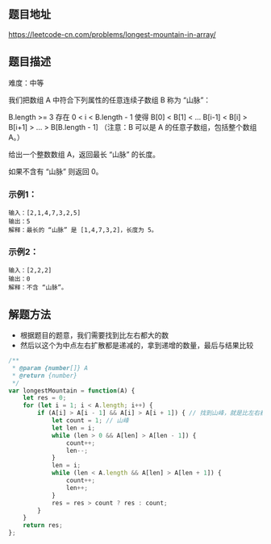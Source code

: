 ## 题目地址

https://leetcode-cn.com/problems/longest-mountain-in-array/

## 题目描述

难度：中等

我们把数组 A 中符合下列属性的任意连续子数组 B 称为 “山脉”：

B.length >= 3
存在 0 < i < B.length - 1 使得 B[0] < B[1] < ... B[i-1] < B[i] > B[i+1] > ... > B[B.length - 1]
（注意：B 可以是 A 的任意子数组，包括整个数组 A。）

给出一个整数数组 A，返回最长 “山脉” 的长度。

如果不含有 “山脉” 则返回 0。

### 示例1：

```
输入：[2,1,4,7,3,2,5]
输出：5
解释：最长的 “山脉” 是 [1,4,7,3,2]，长度为 5。
```

### 示例2：

```
输入：[2,2,2]
输出：0
解释：不含 “山脉”。
```

## 解题方法


- 根据题目的题意，我们需要找到比左右都大的数
- 然后以这个为中点左右扩散都是递减的，拿到递增的数量，最后与结果比较

```js
/**
 * @param {number[]} A
 * @return {number}
 */
var longestMountain = function(A) {
    let res = 0;
    for (let i = 1; i < A.length; i++) {
        if (A[i] > A[i - 1] && A[i] > A[i + 1]) { // 找到山峰，就是比左右都大的点
            let count = 1; // 山峰
            let len = i;
            while (len > 0 && A[len] > A[len - 1]) {
                count++;
                len--;
            }
            len = i;
            while (len < A.length && A[len] > A[len + 1]) {
                count++;
                len++;
            }
            res = res > count ? res : count;
        }
    }
    return res;
};
```
